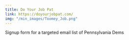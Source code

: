 ```yaml
---
title: Do Your Job Pat
link: https://doyourjobpat.com/
img: "/min_images/Toomey_Job.png"
---
```


Signup form for a targeted email list of Pennsylvania Dems